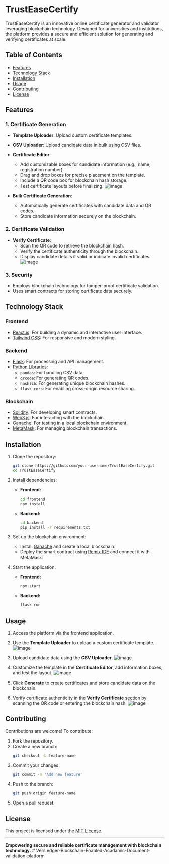 # TrustEaseCertify

TrustEaseCertify is an innovative online certificate generator and validator leveraging blockchain technology. Designed for universities and institutions, the platform provides a secure and efficient solution for generating and verifying certificates at scale.

## Table of Contents

- [Features](#features)
- [Technology Stack](#technology-stack)
- [Installation](#installation)
- [Usage](#usage)
- [Contributing](#contributing)
- [License](#license)

## Features

### 1. **Certificate Generation**
- **Template Uploader**: Upload custom certificate templates.
- **CSV Uploader**: Upload candidate data in bulk using CSV files.
- **Certificate Editor**:
  - Add customizable boxes for candidate information (e.g., name, registration number).
  - Drag and drop boxes for precise placement on the template.
  - Include a QR code box for blockchain hash storage.
  - Test certificate layouts before finalizing.
 ![image](https://github.com/user-attachments/assets/f003d5f7-d8e0-49a2-bb51-534bc4481e51)

- **Bulk Certificate Generation**:
  - Automatically generate certificates with candidate data and QR codes.
  - Store candidate information securely on the blockchain.

### 2. **Certificate Validation**
- **Verify Certificate**:
  - Scan the QR code to retrieve the blockchain hash.
  - Verify the certificate authenticity through the blockchain.
  - Display candidate details if valid or indicate invalid certificates.
  ![image](https://github.com/user-attachments/assets/ac9f17e6-6963-400e-99ae-8f386ad5f9ef)


### 3. **Security**
- Employs blockchain technology for tamper-proof certificate validation.
- Uses smart contracts for storing certificate data securely.

## Technology Stack

### Frontend
- [React.js](https://reactjs.org/): For building a dynamic and interactive user interface.
- [Tailwind CSS](https://tailwindcss.com/): For responsive and modern styling.

### Backend
- [Flask](https://flask.palletsprojects.com/): For processing and API management.
- [Python Libraries](https://pypi.org/):
  - `pandas`: For handling CSV data.
  - `qrcode`: For generating QR codes.
  - `hashlib`: For generating unique blockchain hashes.
  - `flask_cors`: For enabling cross-origin resource sharing.

### Blockchain
- [Solidity](https://soliditylang.org/): For developing smart contracts.
- [Web3.js](https://web3js.readthedocs.io/): For interacting with the blockchain.
- [Ganache](https://trufflesuite.com/ganache/): For testing in a local blockchain environment.
- [MetaMask](https://metamask.io/): For managing blockchain transactions.

## Installation

1. Clone the repository:
   ```bash
   git clone https://github.com/your-username/TrustEaseCertify.git
   cd TrustEaseCertify
   ```

2. Install dependencies:
   - **Frontend:**
     ```bash
     cd frontend
     npm install
     ```
   - **Backend:**
     ```bash
     cd backend
     pip install -r requirements.txt
     ```

3. Set up the blockchain environment:
   - Install [Ganache](https://trufflesuite.com/ganache/) and create a local blockchain.
   - Deploy the smart contract using [Remix IDE](https://remix.ethereum.org/) and connect it with MetaMask.

4. Start the application:
   - **Frontend:**
     ```bash
     npm start
     ```
   - **Backend:**
     ```bash
     flask run
     ```

## Usage

1. Access the platform via the frontend application.

2. Use the **Template Uploader** to upload a custom certificate template.
![image](https://github.com/user-attachments/assets/fee143d1-d889-4dd6-861a-049d59c5211d)

3. Upload candidate data using the **CSV Uploader**.
![image](https://github.com/user-attachments/assets/9d960671-4ad0-4783-a27c-0ffa18059eb3)

4. Customize the template in the **Certificate Editor**, add information boxes, and test the layout.
![image](https://github.com/user-attachments/assets/1a702d39-67ed-441d-9d5b-373de64cac7b)

5. Click **Generate** to create certificates and store candidate data on the blockchain.

6. Verify certificate authenticity in the **Verify Certificate** section by scanning the QR code or entering the blockchain hash.
![image](https://github.com/user-attachments/assets/ed5adea0-946a-46aa-82f1-a36c2d2d357d)


## Contributing

Contributions are welcome! To contribute:

1. Fork the repository.
2. Create a new branch:
   ```bash
   git checkout -b feature-name
   ```
3. Commit your changes:
   ```bash
   git commit -m 'Add new feature'
   ```
4. Push to the branch:
   ```bash
   git push origin feature-name
   ```
5. Open a pull request.

## License

This project is licensed under the [MIT License](LICENSE).

---

**Empowering secure and reliable certificate management with blockchain technology.**
#   V e r i L e d g e r - B l o c k c h a i n - E n a b l e d - A c a d a m i c - D o c u m e n t - v a l i d a t i o n - p l a t f o r m  
 
